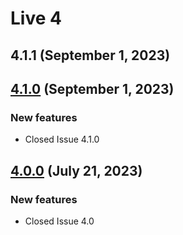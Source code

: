 # Live 4
## 4.1.1 (September 1, 2023)

## [4.1.0](4.1.0.md) (September 1, 2023)

### New features

* Closed Issue 4.1.0

## [4.0.0](4.0.0.md) (July 21, 2023)
### New features

* Closed Issue 4.0

